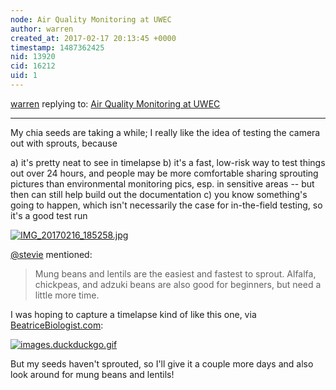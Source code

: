 ```yaml
---
node: Air Quality Monitoring at UWEC
author: warren
created_at: 2017-02-17 20:13:45 +0000
timestamp: 1487362425
nid: 13920
cid: 16212
uid: 1
---
```




[warren](../profile/warren) replying to: [Air Quality Monitoring at UWEC](../notes/bkleist/02-10-2017/air-quality-monitoring-at-uwec)

----
My chia seeds are taking a while; I really like the idea of testing the camera out with sprouts, because

a) it's pretty neat to see in timelapse
b) it's a fast, low-risk way to test things out over 24 hours, and people may be more comfortable sharing sprouting pictures than environmental monitoring pics, esp. in sensitive areas -- but then can still help build out the documentation
c) you know something's going to happen, which isn't necessarily the case for in-the-field testing, so it's a good test run

[![IMG_20170216_185258.jpg](https://publiclab.org/system/images/photos/000/019/586/large/IMG_20170216_185258.jpg)](https://publiclab.org/system/images/photos/000/019/586/original/IMG_20170216_185258.jpg)

[@stevie](/profile/stevie) mentioned:

> Mung beans and lentils are the easiest and fastest to sprout. Alfalfa, chickpeas, and adzuki beans are also good for beginners, but need a little more time. 

I was hoping to capture a timelapse kind of like this one, via [BeatriceBiologist.com](http://www.beatricebiologist.com/2014/03/go-sprout-go/): 


[![images.duckduckgo.gif](https://publiclab.org/system/images/photos/000/019/587/large/images.duckduckgo.gif)](https://publiclab.org/system/images/photos/000/019/587/original/images.duckduckgo.gif)



But my seeds haven't sprouted, so I'll give it a couple more days and also look around for mung beans and lentils!
